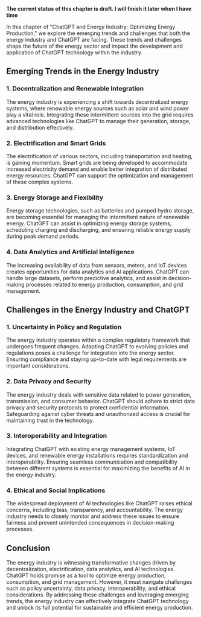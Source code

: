 **The current status of this chapter is draft. I will finish it later when I have time**

In this chapter of "ChatGPT and Energy Industry: Optimizing Energy Production," we explore the emerging trends and challenges that both the energy industry and ChatGPT are facing. These trends and challenges shape the future of the energy sector and impact the development and application of ChatGPT technology within the industry.

Emerging Trends in the Energy Industry
--------------------------------------

### 1. Decentralization and Renewable Integration

The energy industry is experiencing a shift towards decentralized energy systems, where renewable energy sources such as solar and wind power play a vital role. Integrating these intermittent sources into the grid requires advanced technologies like ChatGPT to manage their generation, storage, and distribution effectively.

### 2. Electrification and Smart Grids

The electrification of various sectors, including transportation and heating, is gaining momentum. Smart grids are being developed to accommodate increased electricity demand and enable better integration of distributed energy resources. ChatGPT can support the optimization and management of these complex systems.

### 3. Energy Storage and Flexibility

Energy storage technologies, such as batteries and pumped hydro storage, are becoming essential for managing the intermittent nature of renewable energy. ChatGPT can assist in optimizing energy storage systems, scheduling charging and discharging, and ensuring reliable energy supply during peak demand periods.

### 4. Data Analytics and Artificial Intelligence

The increasing availability of data from sensors, meters, and IoT devices creates opportunities for data analytics and AI applications. ChatGPT can handle large datasets, perform predictive analytics, and assist in decision-making processes related to energy production, consumption, and grid management.

Challenges in the Energy Industry and ChatGPT
---------------------------------------------

### 1. Uncertainty in Policy and Regulation

The energy industry operates within a complex regulatory framework that undergoes frequent changes. Adapting ChatGPT to evolving policies and regulations poses a challenge for integration into the energy sector. Ensuring compliance and staying up-to-date with legal requirements are important considerations.

### 2. Data Privacy and Security

The energy industry deals with sensitive data related to power generation, transmission, and consumer behavior. ChatGPT should adhere to strict data privacy and security protocols to protect confidential information. Safeguarding against cyber threats and unauthorized access is crucial for maintaining trust in the technology.

### 3. Interoperability and Integration

Integrating ChatGPT with existing energy management systems, IoT devices, and renewable energy installations requires standardization and interoperability. Ensuring seamless communication and compatibility between different systems is essential for maximizing the benefits of AI in the energy industry.

### 4. Ethical and Social Implications

The widespread deployment of AI technologies like ChatGPT raises ethical concerns, including bias, transparency, and accountability. The energy industry needs to closely monitor and address these issues to ensure fairness and prevent unintended consequences in decision-making processes.

Conclusion
----------

The energy industry is witnessing transformative changes driven by decentralization, electrification, data analytics, and AI technologies. ChatGPT holds promise as a tool to optimize energy production, consumption, and grid management. However, it must navigate challenges such as policy uncertainty, data privacy, interoperability, and ethical considerations. By addressing these challenges and leveraging emerging trends, the energy industry can effectively integrate ChatGPT technology and unlock its full potential for sustainable and efficient energy production.
